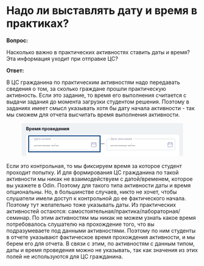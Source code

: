 # Надо ли выставлять дату и время в практиках?

**Вопрос:**

Насколько важно в практических активностях ставить даты и время? Эта информация уходит при отправке ЦС?

**Ответ:**

В ЦС гражданина по практическим активностям надо передавать сведения о том, за сколько граждане прошли практическую активность. Если это задание, то время его выполнения считается с выдачи задания до момента загрузки студентом решения. Поэтому в заданиях имеет смысл указывать хотя бы дату начала активности - так мы сможем для отчета высчитать время выполнения активности.&#x20;

<figure><img src="../.gitbook/assets/image (13).png" alt=""><figcaption></figcaption></figure>

Если это контрольная, то мы фиксируем время за которое студент проходит попытку. И для формирования ЦС гражданина по такой активности мы никак не взаимодействуем с датой/временем, которое вы укажете в Odin. Поэтому для такого типа активности даты и время опциональны. Но, в большинстве случаев, никто не хочет, чтобы слушатели имели доступ к контрольной до ее фактического начала. Поэтому тут желательно тоже указывать даты. Из практических активностей остаются: самостоятельная/практика/лабораторная/семинар. По этим активностям мы никак не можем узнать какое время потребовалось слушателю на прохождение того, что вы подразумеваете под данными активностями. Поэтому по ним студенты в отчете указывают фактическое время прохождения активности, и мы берем его для отчета. В связи с этим, по активностям с данным типом, даты и время проведения можно не указывать, так как значения из этих полей не используются для ЦС гражданина.
